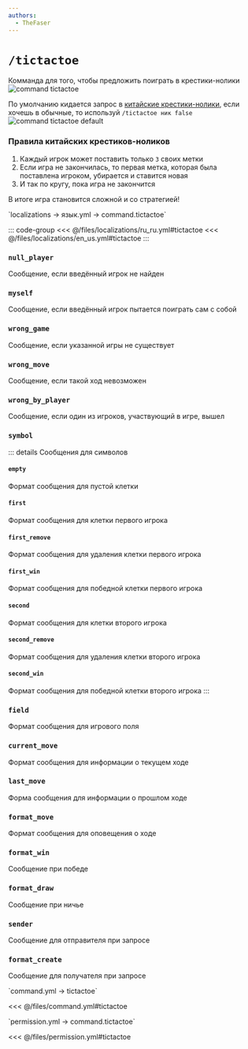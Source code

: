 ```yaml
---
authors:
  - TheFaser
---
```


# `/tictactoe`

Комманда для того, чтобы предложить поиграть в крестики-нолики
![command tictactoe](/commandtictactoe.png)

По умолчанию кидается запрос в [китайские крестики-нолики](#правила-китайских-крестиков-ноликов), если хочешь в обычные, то используй `/tictactoe ник false`
![command tictactoe default](/commandtictactoedefault.png)

### Правила китайских крестиков-ноликов

1. Каждый игрок может поставить только `3` своих метки
2. Если игра не закончилась, то первая метка, которая была поставлена игроком, убирается и ставится новая
3. И так по кругу, пока игра не закончится

В итоге игра становится сложной и со стратегией!

[//]: # (localization)
<!--@include: @/parts/words.md#localization--> 
<!--@include: @/parts/words.md#path--> `localizations → язык.yml → command.tictactoe`

<!--@include: @/parts/words.md#default--> 

::: code-group
<<< @/files/localizations/ru_ru.yml#tictactoe
<<< @/files/localizations/en_us.yml#tictactoe
:::

### `null_player`

Сообщение, если введённый игрок не найден

### `myself`

Сообщение, если введённый игрок пытается поиграть сам с собой

### `wrong_game`

Сообщение, если указанной игры не существует

### `wrong_move`

Сообщение, если такой ход невозможен

### `wrong_by_player`

Сообщение, если один из игроков, участвующий в игре, вышел

### `symbol`

::: details Сообщения для символов
#### `empty`

Формат сообщения для пустой клетки

#### `first`

Формат сообщения для клетки первого игрока

#### `first_remove`

Формат сообщения для удаления клетки первого игрока

#### `first_win`

Формат сообщения для победной клетки первого игрока

#### `second`

Формат сообщения для клетки второго игрока

#### `second_remove`

Формат сообщения для удаления клетки второго игрока

#### `second_win`

Формат сообщения для победной клетки второго игрока
:::

### `field`

Формат сообщения для игрового поля

### `current_move`

Формат сообщения для информации о текущем ходе

### `last_move`

Форма сообщения для информации о прошлом ходе

### `format_move`

Формат сообщения для оповещения о ходе

### `format_win`

Сообщение при победе

### `format_draw`

Сообщение при ничье

### `sender`

Сообщение для отправителя при запросе

### `format_create`

Сообщение для получателя при запросе

[//]: # (command.yml)
<!--@include: @/parts/words.md#setting-->
<!--@include: @/parts/words.md#path--> `command.yml → tictactoe`

<!--@include: @/parts/words.md#default-->
<<< @/files/command.yml#tictactoe

<!--@include: @/parts/enable.md-->
<!--@include: @/parts/aliases.md-->
<!--@include: @/parts/cooldown.md-->
<!--@include: @/parts/sound.md-->

[//]: # (permission.yml)
<!--@include: @/parts/words.md#permission-->
<!--@include: @/parts/words.md#path--> `permission.yml → command.tictactoe`

<!--@include: @/parts/words.md#default-->
<<< @/files/permission.yml#tictactoe

<!--@include: @/parts/permission/permissionTier3.md-->
<!--@include: @/parts/permission/cooldown.md-->
<!--@include: @/parts/permission/sound.md-->

